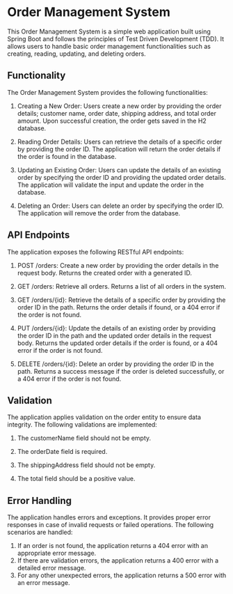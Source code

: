 # Order Management System

This Order Management System is a simple web application built using Spring Boot and follows the principles of 
Test Driven Development (TDD). It allows users to handle basic order management functionalities such as creating, 
reading, updating, and deleting orders.

## Functionality

The Order Management System provides the following functionalities:

1. Creating a New Order: Users create a new order by providing the order details; customer name, order 
date, shipping address, and total order amount. Upon successful creation, the order gets saved in the H2 database.

2. Reading Order Details: Users can retrieve the details of a specific order by providing the order ID. The application
will return the order details if the order is found in the database.

3. Updating an Existing Order: Users can update the details of an existing order by specifying the order ID and 
providing the updated order details. The application will validate the input and update the order in the database.

4. Deleting an Order: Users can delete an order by specifying the order ID. The application will remove the order from
the database.

## API Endpoints

The application exposes the following RESTful API endpoints:

1. POST /orders: Create a new order by providing the order details in the request body. Returns the created order with a 
generated ID.

2. GET /orders: Retrieve all orders. Returns a list of all orders in the system.

3. GET /orders/{id}: Retrieve the details of a specific order by providing the order ID in the path. Returns the order 
details if found, or a 404 error if the order is not found.

4. PUT /orders/{id}: Update the details of an existing order by providing the order ID in the path and the updated order 
details in the request body. Returns the updated order details if the order is found, or a 404 error if the order is not found.

5. DELETE /orders/{id}: Delete an order by providing the order ID in the path. Returns a success message if the order is 
deleted successfully, or a 404 error if the order is not found.

## Validation

The application applies validation on the order entity to ensure data integrity. The following validations are implemented:

1. The customerName field should not be empty.

2. The orderDate field is required.

3. The shippingAddress field should not be empty.

4. The total field should be a positive value.

## Error Handling

The application handles errors and exceptions. It provides proper error responses in case of invalid requests or failed 
operations. The following scenarios are handled:

1. If an order is not found, the application returns a 404 error with an appropriate error message.
2. If there are validation errors, the application returns a 400 error with a detailed error message.
3. For any other unexpected errors, the application returns a 500 error with an error message.


